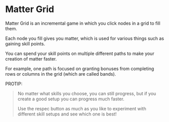 # Matter Grid

Matter Grid is an incremental game in which you click nodes in a grid to fill them.

Each node you fill gives you matter, which is used for various things such as gaining skill points.

You can spend your skill points on multiple different paths to make your creation of matter faster.

For example, one path is focused on granting bonuses from completing rows or columns in the grid (which are called bands).

PROTIP:

> No matter what skills you choose, you can still progress, but if you create a good setup you can progress much faster.
>
> Use the respec button as much as you like to experiment with different skill setups and see which one is best!
